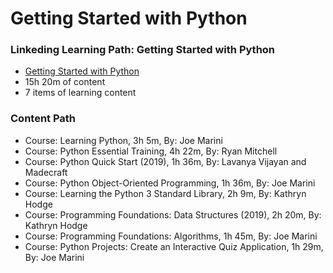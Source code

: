 # Getting Started with Python

### Linkeding Learning Path: Getting Started with Python
- [Getting Started with Python](https://www.linkedin.com/learning/paths/getting-started-with-python)
- 15h 20m of content
- 7 items of learning content


### Content Path
- Course: Learning Python, 3h 5m, By: Joe Marini
- Course: Python Essential Training, 4h 22m, By: Ryan Mitchell
- Course: Python Quick Start (2019), 1h 36m, By: Lavanya Vijayan and Madecraft
- Course: Python Object-Oriented Programming, 1h 36m, By: Joe Marini
- Course: Learning the Python 3 Standard Library, 2h 9m, By: Kathryn Hodge
- Course: Programming Foundations: Data Structures (2019), 2h 20m, By: Kathryn Hodge
- Course: Programming Foundations: Algorithms, 1h 45m, By: Joe Marini
- Course: Python Projects: Create an Interactive Quiz Application, 1h 29m, By: Joe Marini